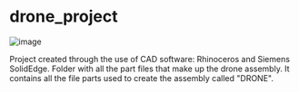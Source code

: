 # drone_project
![image](https://github.com/SimoPecoS/drone_project/assets/152620994/74aa7fd5-4065-4ee2-866f-71939adb84e3)

Project created through the use of CAD software: Rhinoceros and Siemens SolidEdge. Folder with all the part files that make up the drone assembly.
It contains all the file parts used to create the assembly called "DRONE".

